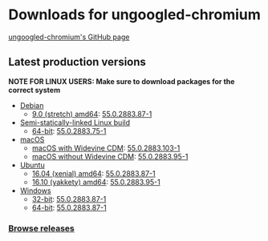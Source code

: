 # Downloads for ungoogled-chromium

[ungoogled-chromium's GitHub page](//github.com/Eloston/ungoogled-chromium)

## Latest production versions

**NOTE FOR LINUX USERS: Make sure to download packages for the correct system**

* [Debian](/ungoogled-chromium-binaries/releases/debian)
    * [9.0 (stretch) amd64](/ungoogled-chromium-binaries/releases/debian/stretch_amd64): [55.0.2883.87-1](/ungoogled-chromium-binaries/releases/debian/stretch_amd64/55.0.2883.87-1)
* [Semi-statically-linked Linux build](/ungoogled-chromium-binaries/releases/linux_static)
    * [64-bit](/ungoogled-chromium-binaries/releases/linux_static/64bit): [55.0.2883.75-1](/ungoogled-chromium-binaries/releases/linux_static/64bit/55.0.2883.75-1)
* [macOS](/ungoogled-chromium-binaries/releases/macOS)
    * [macOS with Widevine CDM](https://github.com/9Morello/ungoogled-chromium-binaries/releases/): [55.0.2883.103-1]("https://github.com/9Morello/ungoogled-chromium-binaries/releases/tag/55.0.2883.103")
    * [macOS without Widevine CDM](/ungoogled-chromium-binaries/releases/macos): [55.0.2883.95-1](/ungoogled-chromium-binaries/releases/macos/55.0.2883.95-1)
* [Ubuntu](/ungoogled-chromium-binaries/releases/ubuntu)
    * [16.04 (xenial) amd64](/ungoogled-chromium-binaries/releases/ubuntu/xenial_amd64): [55.0.2883.87-1](/ungoogled-chromium-binaries/releases/ubuntu/xenial_amd64/55.0.2883.87-1)
    * [16.10 (yakkety) amd64](/ungoogled-chromium-binaries/releases/ubuntu/yakkety_amd64): [55.0.2883.95-1](/ungoogled-chromium-binaries/releases/ubuntu/yakkety_amd64/55.0.2883.95-1)
* [Windows](/ungoogled-chromium-binaries/releases/windows)
    * [32-bit](/ungoogled-chromium-binaries/releases/windows/32bit): [55.0.2883.87-1](/ungoogled-chromium-binaries/releases/windows/32bit/55.0.2883.87-1)
    * [64-bit](/ungoogled-chromium-binaries/releases/windows/64bit): [55.0.2883.87-1](/ungoogled-chromium-binaries/releases/windows/64bit/55.0.2883.87-1)

### [Browse releases](releases)
